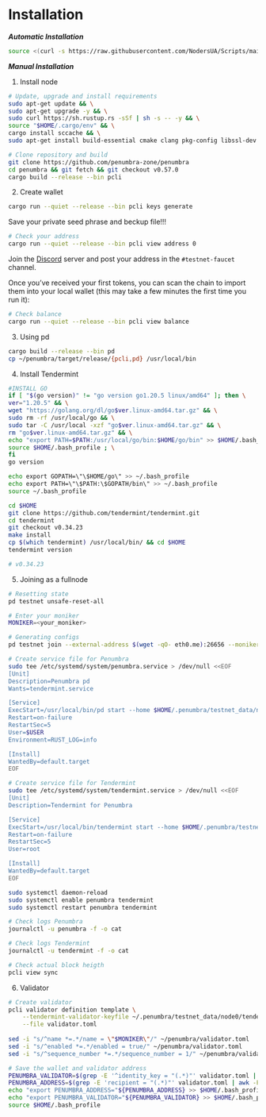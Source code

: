 # Installation

_**Automatic Installation**_

```bash
source <(curl -s https://raw.githubusercontent.com/NodersUA/Scripts/main/penumbra)
```

_**Manual Installation**_

1. Install node

```bash
# Update, upgrade and install requirements
sudo apt-get update && \
sudo apt-get upgrade -y && \
sudo curl https://sh.rustup.rs -sSf | sh -s -- -y && \
source "$HOME/.cargo/env" && \
cargo install sccache && \
sudo apt-get install build-essential cmake clang pkg-config libssl-dev protobuf-compiler git-lfs -y
```

```bash
# Clone repository and build
git clone https://github.com/penumbra-zone/penumbra
cd penumbra && git fetch && git checkout v0.57.0
cargo build --release --bin pcli
```

2. Create wallet

```bash
cargo run --quiet --release --bin pcli keys generate
```

Save your private seed phrase and beckup file!!!

```bash
# Check your address
cargo run --quiet --release --bin pcli view address 0
```

Join the [Discord](https://discord.gg/hKvkrqa3zC) server and post your address in the `#testnet-faucet` channel.

Once you’ve received your first tokens, you can scan the chain to import them into your local wallet (this may take a few minutes the first time you run it):

```bash
# Check balance
cargo run --quiet --release --bin pcli view balance
```

3. Using pd

```bash
cargo build --release --bin pd
cp ~/penumbra/target/release/{pcli,pd} /usr/local/bin
```

4. Install Tendermint

```bash
#INSTALL GO
if [ "$(go version)" != "go version go1.20.5 linux/amd64" ]; then \
ver="1.20.5" && \
wget "https://golang.org/dl/go$ver.linux-amd64.tar.gz" && \
sudo rm -rf /usr/local/go && \
sudo tar -C /usr/local -xzf "go$ver.linux-amd64.tar.gz" && \
rm "go$ver.linux-amd64.tar.gz" && \
echo "export PATH=$PATH:/usr/local/go/bin:$HOME/go/bin" >> $HOME/.bash_profile && \
source $HOME/.bash_profile ; \
fi
go version
```

```bash
echo export GOPATH=\"\$HOME/go\" >> ~/.bash_profile
echo export PATH=\"\$PATH:\$GOPATH/bin\" >> ~/.bash_profile
source ~/.bash_profile
```

```bash
cd $HOME
git clone https://github.com/tendermint/tendermint.git
cd tendermint
git checkout v0.34.23
make install
cp $(which tendermint) /usr/local/bin/ && cd $HOME
tendermint version

# v0.34.23
```

5. Joining as a fullnode

```bash
# Resetting state
pd testnet unsafe-reset-all
```

```bash
# Enter your moniker
MONIKER=<your_moniker>
```

```bash
# Generating configs
pd testnet join --external-address $(wget -qO- eth0.me):26656 --moniker $MONIKER
```

```bash
# Create service file for Penumbra
sudo tee /etc/systemd/system/penumbra.service > /dev/null <<EOF
[Unit]
Description=Penumbra pd
Wants=tendermint.service

[Service]
ExecStart=/usr/local/bin/pd start --home $HOME/.penumbra/testnet_data/node0/pd
Restart=on-failure
RestartSec=5
User=$USER
Environment=RUST_LOG=info

[Install]
WantedBy=default.target
EOF
```

```bash
# Create service file for Tendermint
sudo tee /etc/systemd/system/tendermint.service > /dev/null <<EOF
[Unit]
Description=Tendermint for Penumbra

[Service]
ExecStart=/usr/local/bin/tendermint start --home $HOME/.penumbra/testnet_data/node0/tendermint
Restart=on-failure
RestartSec=5
User=root

[Install]
WantedBy=default.target
EOF
```

```bash
sudo systemctl daemon-reload
sudo systemctl enable penumbra tendermint
sudo systemctl restart penumbra tendermint
```

```bash
# Check logs Penumbra
journalctl -u penumbra -f -o cat
```

```bash
# Check logs Tendermint
journalctl -u tendermint -f -o cat
```

```bash
# Check actual block heigth
pcli view sync
```

6. Validator

```bash
# Create validator
pcli validator definition template \
    --tendermint-validator-keyfile ~/.penumbra/testnet_data/node0/tendermint/config/priv_validator_key.json \
    --file validator.toml
    
sed -i "s/^name *=.*/name = \"$MONIKER\"/" ~/penumbra/validator.toml
sed -i "s/^enabled *=.*/enabled = true/" ~/penumbra/validator.toml
sed -i "s/^sequence_number *=.*/sequence_number = 1/" ~/penumbra/validator.toml
```

```bash
# Save the wallet and validator address
PENUMBRA_VALIDATOR=$(grep -E '^identity_key = "(.*)"' validator.toml | awk -F '"' '{print $2}')
PENUMBRA_ADDRESS=$(grep -E 'recipient = "(.*)"' validator.toml | awk -F '"' '{print $2}')
echo "export PENUMBRA_ADDRESS="${PENUMBRA_ADDRESS} >> $HOME/.bash_profile
echo "export PENUMBRA_VALIDATOR="${PENUMBRA_VALIDATOR} >> $HOME/.bash_profile
source $HOME/.bash_profile
```
